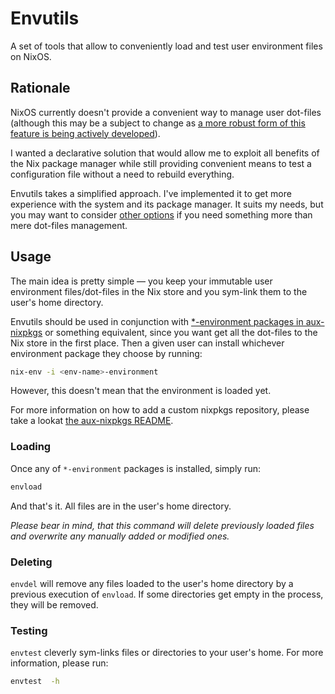 # Envutils

A set of tools that allow to conveniently load and test user environment
files on NixOS.

## Rationale

NixOS currently doesn't provide a convenient way to manage user dot-files
(although this may be a subject to change as [a more robust form of this
feature is being actively developed](https://github.com/NixOS/nixpkgs/pull/9250)).

I wanted a declarative solution that would allow me to exploit all benefits
of the Nix package manager while still providing convenient means to test a
configuration file without a need to rebuild everything.

Envutils takes a simplified approach. I've implemented it to get more
experience with the system and its package manager. It suits my needs, but
you may want to consider [other options](https://github.com/rycee/home-manager)
if you need something more than mere dot-files management.

## Usage

The main idea is pretty simple — you keep your immutable user
environment files/dot-files in the Nix store and you sym-link them to the
user's home directory.

Envutils should be used in conjunction with [\*-environment packages in aux-nixpkgs](https://github.com/jrakoczy/aux-nixpkgs)
or something equivalent, since you want get all the dot-files to the Nix
store in the first place. Then a given user can install whichever
environment package they choose by running:

```bash
nix-env -i <env-name>-environment
```

However, this doesn't mean that the environment is loaded yet.

For more information on how to add a custom nixpkgs repository, please take a lookat [the aux-nixpkgs README](https://github.com/jrakoczy/aux-nixpkgs/blob/master/README.md).

### Loading

Once any of `*-environment` packages is installed, simply run:

```bash
envload
```

And that's it. All files are in the user's home directory.

*Please bear in mind, that this command will delete previously loaded
files and overwrite any manually added or modified ones.*

### Deleting

`envdel` will remove any files loaded to the user's home directory by a
previous execution of `envload`. If some directories get empty in the
process, they will be removed.

### Testing

`envtest` cleverly sym-links files or directories to your user's home. For
more information, please run:

```bash
envtest  -h
```

